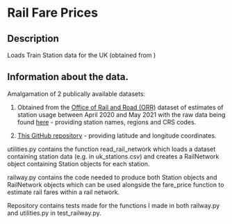 # Rail Fare Prices

## Description

Loads Train Station data for the UK (obtained from ) 

## Information about the data.

Amalgamation of 2 publically available datasets:

1. Obtained from the [Office of Rail and Road (ORR)](https://www.orr.gov.uk) dataset of estimates of station usage between April 2020 and May 2021 with the raw data being found [here](https://dataportal.orr.gov.uk/media/2148/table-1410-estimates-of-station-usage-2020-21.ods) - providing station names, regions and CRS codes.

2. [This GitHub repository](https://www.github.com/davwheat/uk-railway-stations/tree/main) - providing latitude and longitude coordinates.



utilities.py contains the function read_rail_network which loads a dataset containing station data (e.g. in uk_stations.csv) and creates a RailNetwork object containing Station objects for each station.

railway.py contains the code needed to produce both Station objects and RailNetwork objects which can be used alongside the fare_price function to estimate rail fares within a rail network.

Repository contains tests made for the functions I made in both railway.py and utilities.py in test_railway.py.

